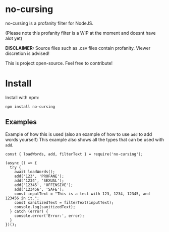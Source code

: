 # no-cursing
no-cursing is a profanity filter for NodeJS.

(Please note this profanity filter is a WIP at the moment and doesnt have alot yet)

**DISCLAIMER:** Source files such as .csv files contain profanity. Viewer discretion is advised!

This is project open-source. Feel free to contribute!

# Install
Install with npm:

`npm install no-cursing` 

## Examples
Example of how this is used (also an example of how to use `add` to add words yourself) This example also shows all the types that can be used with `add`.
```
const { loadWords, add, filterText } = require('no-cursing');

(async () => {
  try {
    await loadWords();
    add('123', 'PROFANE');
    add('1234', 'SEXUAL');
    add('12345', 'OFFENSIVE');
    add('123456', 'SAFE');
    const inputText = "This is a test with 123, 1234, 12345, and 123456 in it.";
    const sanitizedText = filterText(inputText);
    console.log(sanitizedText);
  } catch (error) {
    console.error('Error:', error);
  }
})();
```
